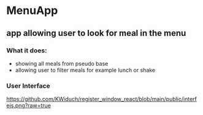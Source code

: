 # MenuApp
## app allowing user to look for meal in the menu 
### What it does: </br>
* showing all meals from pseudo base
* allowing user to filter meals for example lunch or shake

### User Interface
https://github.com/KWiduch/register_window_react/blob/main/public/interfejs.png?raw=true </br>

